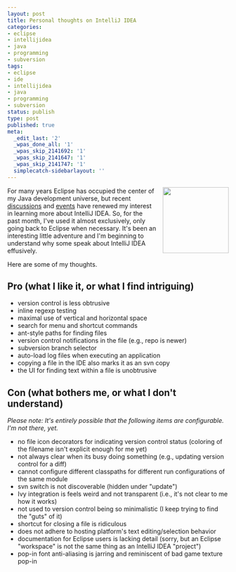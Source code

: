 ```yaml
---
layout: post
title: Personal thoughts on IntelliJ IDEA
categories:
- eclipse
- intellijidea
- java
- programming
- subversion
tags:
- eclipse
- ide
- intellijidea
- java
- programming
- subversion
status: publish
type: post
published: true
meta:
  _edit_last: '2'
  _wpas_done_all: '1'
  _wpas_skip_2141692: '1'
  _wpas_skip_2141647: '1'
  _wpas_skip_2141747: '1'
  simplecatch-sidebarlayout: ''
---
```

<img style="float: right; margin-left: 1em;" alt="" src="http://www.smugmug.com/photos/i-3FDBtMX/0/Th/IntelliJIDEA-Th.png" width="150" height="150" />
For many years Eclipse has occupied the center of my Java development universe, but recent <a title="Phoenix Software Engineering Reading Group at Gangplank" href="http://codeaweso.me/phoenix-software-engineering-reading-group-at-gangplank/">discussions</a> and <a href="https://www.google.com/search?btnG=1&amp;pws=0&amp;q=intellij+android+ide&amp;qscrl=1">events</a> have renewed my interest in learning more about IntelliJ IDEA. So, for the past month, I've used it almost exclusively, only going back to Eclipse when necessary. It's been an interesting little adventure and I'm beginning to understand why some speak about IntelliJ IDEA effusively.

Here are some of my thoughts.<!--more-->
<h2>Pro (what I like it, or what I find intriguing)</h2>
<ul>
	<li><span style="line-height: 13px;">version control is less obtrusive</span></li>
	<li>inline regexp testing</li>
	<li>maximal use of vertical and horizontal space</li>
	<li>search for menu and shortcut commands</li>
	<li>ant-style paths for finding files</li>
	<li>version control notifications in the file (e.g., repo is newer)</li>
	<li>subversion branch selector</li>
	<li>auto-load log files when executing an application</li>
	<li>copying a file in the IDE also marks it as an svn copy</li>
	<li>the UI for finding text within a file is unobtrusive</li>
</ul>
<h2>Con (what bothers me, or what I don't understand)</h2>
<em>Please note: It's entirely possible that the following items are configurable. I'm not there, yet.</em>
<ul>
	<li><span style="line-height: 13px;">no file icon decorators for indicating version control status (coloring of the filename isn't explicit enough for me yet)</span></li>
	<li>not always clear when its busy doing something (e.g., updating version control for a diff)</li>
	<li>cannot configure different classpaths for different run configurations of the same module</li>
	<li>svn switch is not discoverable (hidden under "update")</li>
	<li>Ivy integration is feels weird and not transparent (i.e., it's not clear to me how it works)</li>
	<li>not used to version control being so minimalistic (I keep trying to find the "guts" of it)</li>
	<li>shortcut for closing a file is ridiculous</li>
	<li>does not adhere to hosting platform's text editing/selection behavior</li>
	<li>documentation for Eclipse users is lacking detail (sorry, but an Eclipse "workspace" is not the same thing as an IntelliJ IDEA "project")</li>
	<li>pop-in font anti-aliasing is jarring and reminiscent of bad game texture pop-in</li>
</ul>
